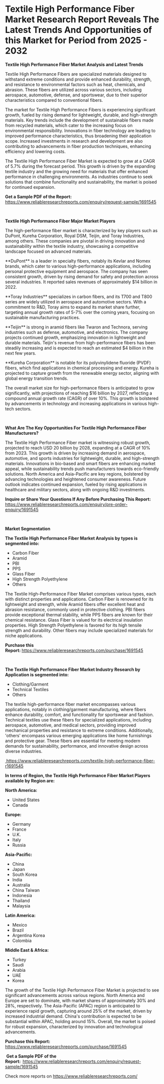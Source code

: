 <p><h1>Textile High Performance Fiber Market Research Report Reveals The Latest Trends And Opportunities of this Market for Period from 2025 - 2032</h1></p><p><strong>Textile High Performance Fiber Market Analysis and Latest Trends</strong></p>
<p><p>Textile High Performance Fibers are specialized materials designed to withstand extreme conditions and provide enhanced durability, strength, and resistance to environmental factors such as heat, chemicals, and abrasion. These fibers are utilized across various sectors, including aerospace, automotive, defense, and sportswear, due to their superior characteristics compared to conventional fibers. </p><p>The market for Textile High Performance Fibers is experiencing significant growth, fueled by rising demand for lightweight, durable, and high-strength materials. Key trends include the development of sustainable fibers made from recycled materials, which cater to the increasing focus on environmental responsibility. Innovations in fiber technology are leading to improved performance characteristics, thus broadening their application scope. Increased investments in research and development are also contributing to advancements in fiber production techniques, enhancing efficiency and lowering costs.</p><p>The Textile High Performance Fiber Market is expected to grow at a CAGR of 5.7% during the forecast period. This growth is driven by the expanding textile industry and the growing need for materials that offer enhanced performance in challenging environments. As industries continue to seek solutions that combine functionality and sustainability, the market is poised for continued expansion.</p></p>
<p><strong>Get a Sample PDF of the Report:&nbsp;</strong> <a href="https://www.reliableresearchreports.com/enquiry/request-sample/1691545?utm_campaign=1512&utm_medium=2&utm_source=Github&utm_content=ia&utm_term=07012025&utm_id=textile-high-performance-fiber">https://www.reliableresearchreports.com/enquiry/request-sample/1691545</a></p>
<p>&nbsp;</p>
<p><strong>Textile High Performance Fiber Major Market Players</strong></p>
<p><p>The high-performance fiber market is characterized by key players such as DuPont, Kureha Corporation, Royal DSM, Teijin, and Toray Industries, among others. These companies are pivotal in driving innovation and sustainability within the textile industry, showcasing a competitive landscape focused on advanced materials.</p><p>**DuPont** is a leader in specialty fibers, notably its Kevlar and Nomex brands, which cater to various high-performance applications, including personal protective equipment and aerospace. The company has seen consistent growth, driven by rising demand for safety and protection across several industries. It reported sales revenues of approximately $14 billion in 2022.</p><p>**Toray Industries** specializes in carbon fibers, and its T700 and T800 series are widely utilized in aerospace and automotive sectors. With a commitment to R&D, Toray aims to expand its market share further, targeting annual growth rates of 5-7% over the coming years, focusing on sustainable manufacturing practices.</p><p>**Teijin** is strong in aramid fibers like Twaron and Technora, serving industries such as defense, automotive, and electronics. The company projects continued growth, emphasizing innovation in lightweight and durable materials. Teijin's revenue from high-performance fibers has been steadily increasing and is expected to reach an estimated $4 billion in the next few years.</p><p>**Kureha Corporation** is notable for its polyvinylidene fluoride (PVDF) fibers, which find applications in chemical processing and energy. Kureha is projected to capture growth from the renewable energy sector, aligning with global energy transition trends.</p><p>The overall market size for high-performance fibers is anticipated to grow significantly, with projections of reaching $16 billion by 2027, reflecting a compound annual growth rate (CAGR) of over 10%. This growth is bolstered by advancements in technology and increasing applications in various high-tech sectors.</p></p>
<p>&nbsp;</p>
<p><strong>What Are The Key Opportunities For Textile High Performance Fiber Manufacturers?</strong></p>
<p><p>The Textile High Performance Fiber market is witnessing robust growth, projected to reach USD 20 billion by 2028, expanding at a CAGR of 10% from 2023. This growth is driven by increasing demand in aerospace, automotive, and sports industries for lightweight, durable, and high-strength materials. Innovations in bio-based and smart fibers are enhancing market appeal, while sustainability trends push manufacturers towards eco-friendly solutions. North America and Asia-Pacific are key regions, bolstered by advancing technologies and heightened consumer awareness. Future outlook indicates continued expansion, fueled by rising applications in healthcare and military sectors, along with ongoing R&D investments.</p></p>
<p><strong>Inquire or Share Your Questions If Any Before Purchasing This Report:</strong> <a href="https://www.reliableresearchreports.com/enquiry/pre-order-enquiry/1691545?utm_campaign=1512&utm_medium=2&utm_source=Github&utm_content=ia&utm_term=07012025&utm_id=textile-high-performance-fiber">https://www.reliableresearchreports.com/enquiry/pre-order-enquiry/1691545</a></p>
<p>&nbsp;</p>
<p><strong>Market Segmentation</strong></p>
<p><strong>The Textile High Performance Fiber Market Analysis by types is segmented into:</strong></p>
<p><ul><li>Carbon Fiber</li><li>Aramid</li><li>PBI</li><li>PPS</li><li>Glass Fiber</li><li>High Strength Polyethylene</li><li>Others</li></ul></p>
<p><p>The Textile High-Performance Fiber Market comprises various types, each with distinct properties and applications. Carbon Fiber is renowned for its lightweight and strength, while Aramid fibers offer excellent heat and abrasion resistance, commonly used in protective clothing. PBI fibers provide exceptional thermal stability, while PPS fibers are known for their chemical resistance. Glass Fiber is valued for its electrical insulation properties. High Strength Polyethylene is favored for its high tensile strength and durability. Other fibers may include specialized materials for niche applications.</p></p>
<p><strong>Purchase this Report:&nbsp;</strong><a href="https://www.reliableresearchreports.com/purchase/1691545?utm_campaign=1512&utm_medium=2&utm_source=Github&utm_content=ia&utm_term=07012025&utm_id=textile-high-performance-fiber">https://www.reliableresearchreports.com/purchase/1691545</a></p>
<p>&nbsp;</p>
<p><strong>The Textile High Performance Fiber Market Industry Research by Application is segmented into:</strong></p>
<p><ul><li>Clothing/Garment</li><li>Technical Textiles</li><li>Others</li></ul></p>
<p><p>The textile high-performance fiber market encompasses various applications, notably in clothing/garment manufacturing, where fibers enhance durability, comfort, and functionality for sportswear and fashion. Technical textiles use these fibers for specialized applications, including aerospace, automotive, and medical sectors, providing improved mechanical properties and resistance to extreme conditions. Additionally, 'others' encompass various emerging applications like home furnishings and protective gear. These fibers are essential for meeting modern demands for sustainability, performance, and innovative design across diverse industries.</p></p>
<p><a href="https://www.reliableresearchreports.com/textile-high-performance-fiber-r1691545?utm_campaign=1512&utm_medium=2&utm_source=Github&utm_content=ia&utm_term=07012025&utm_id=textile-high-performance-fiber">&nbsp;https://www.reliableresearchreports.com/textile-high-performance-fiber-r1691545</a></p>
<p><strong>In terms of Region, the Textile High Performance Fiber Market Players available by Region are:</strong></p>
<p>
    <p> <strong> North America: </strong>
        <ul>
            <li>United States</li>
            <li>Canada</li>
        </ul>
        </p> 
    <p> <strong> Europe: </strong>
        <ul>
            <li>Germany</li>
            <li>France</li>
            <li>U.K.</li>
            <li>Italy</li>
            <li>Russia</li>
        </ul>
        </p> 
    <p> <strong> Asia-Pacific: </strong>
        <ul>
            <li>China</li>
            <li>Japan</li>
            <li>South Korea</li>
            <li>India</li>
            <li>Australia</li>
            <li>China Taiwan</li>
            <li>Indonesia</li>
            <li>Thailand</li>
            <li>Malaysia</li>
        </ul>
        </p> 
    <p> <strong> Latin America: </strong>
        <ul>
            <li>Mexico</li>
            <li>Brazil</li>
            <li>Argentina Korea</li>
            <li>Colombia</li>
        </ul>
        </p> 
    <p> <strong> Middle East & Africa: </strong>
        <ul>
            <li>Turkey</li>
            <li>Saudi</li>
            <li>Arabia</li>
            <li>UAE</li>
            <li>Korea</li>
        </ul>
    </p>
    </p>
<p><p>The growth of the Textile High Performance Fiber Market is projected to see significant advancements across various regions. North America and Europe are set to dominate, with market shares of approximately 30% and 28%, respectively. The Asia-Pacific (APAC) region is anticipated to experience rapid growth, capturing around 25% of the market, driven by increased industrial demand. China's contribution is expected to be substantial within APAC, holding around 15%. Overall, the market is poised for robust expansion, characterized by innovation and technological advancements.</p></p>
<p><strong>Purchase this Report: </strong><a href="https://www.reliableresearchreports.com/purchase/1691545?utm_campaign=1512&utm_medium=2&utm_source=Github&utm_content=ia&utm_term=07012025&utm_id=textile-high-performance-fiber">https://www.reliableresearchreports.com/purchase/1691545</a></p>
<p>&nbsp;<strong>Get a Sample PDF of the Report:&nbsp;&nbsp;</strong><a href="https://www.reliableresearchreports.com/enquiry/request-sample/1691545?utm_campaign=1512&utm_medium=2&utm_source=Github&utm_content=ia&utm_term=07012025&utm_id=textile-high-performance-fiber">https://www.reliableresearchreports.com/enquiry/request-sample/1691545</a></p>
<p><strong></strong></p>
<p>Check more reports on <a href="https://www.reliableresearchreports.com/?utm_campaign=1512&utm_medium=2&utm_source=Github&utm_content=ia&utm_term=07012025&utm_id=textile-high-performance-fiber">https://www.reliableresearchreports.com/</a></p>